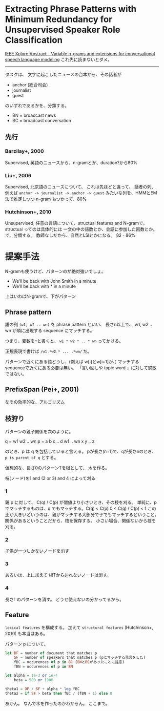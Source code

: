 # Extracting Phrase Patterns with Minimum Redundancy for Unsupervised Speaker Role Classification

[IEEE Xplore Abstract - Variable n-grams and extensions for conversational speech language modeling](http://ieeexplore.ieee.org/xpl/articleDetails.jsp?arnumber=817454)
これ先に読まないとダメ。

---

タスクは、
文字に起こしたニュースの台本から、その話者が

- anchor (総合司会)
- journalist
- guest

のいずれであるかを、分類する。

- BN = broadcast news
- BC = broadcast conversation

## 先行

### Barzilay+, 2000

Supervised,
英語のニュースから、n-gramとか、duration?から80%


### Liu+, 2006

Supervised,
北京語のニュースについて、
これは先ほどと違って、
話者の列、
例えば
`anchor -> journalist -> anchor -> guest`
みたいな列を、HMMとEM法で推定しつつ n-gram もつかって、80%

### Hutchinson+, 2010

Unsupervised,
任意の言語について、structual features and N-gramで。
structual ってのは具体的には
一文の中の語数とか、会話に参加した回数とか。
で、分類する。
教師なしだから、自然とLSIとかになる。
82 - 86%

# 提案手法

N-gramも使うけど、パターンのが絶対強いでしょ。

- We'll be back with John Smith in a minute
- We'll be back with * in a minute

上はいわばN-gramで、下がパターン

## Phrase pattern

語の列
`(w1, w2 .. wn)`
を phrase pattern といい、
長さn以上で、
w1, w2 .. wn が順に出現する sequence にマッチする。

つまり、変数を`*`と書くと、
`w1 * w2 * .. * wn`
ってかける。

正規表現で書けば
`/w1.*w2.* ... .*wn/`
だ。

パターンで近くにある語どうし、(例えば w[i]とw[i+1]が、)
マッチするsequenceで近くにある必要は無い。
「言い回しや topic word 」に対して鋭敏ではない。

## PrefixSpan (Pei+, 2001)

なぞの効率的な、アルゴリズム

## 枝狩り

パターンの親子関係を次のように。

q = w1 w2 .. wn
p = a b c .. d w1 .. wn x y .. z

のとき、p は q を包括していると言える。
pが長さ(n+1)で、qが長さnのとき、
`p is parent of q`
とする。

仮想的な、長さ0のパターンTを根として、
木を作る。

枝(ノード)を1 and (2 or 3) and 4 によって刈る

### 1

親 p に対して、 C(q) / C(p) が閾値より小さいとき、その枝を刈る。
単純に、p でマッチするものは、q でもマッチする。C(q) < C(p)
0 < C(q) / C(p) < 1
この比が大きいというのは、親がマッチする大部分で子でもマッチするということ。
関係があるということだから、枝を保存する。
小さい場合、関係ないから枝を刈る。

### 2

子供が一つしかないノードを消す

### 3

あるいは、上に加えて
根Tから辿れないノードは消す。

### 4

長さ1 のパターンを消す。
どうせ使えないの分かってるから。

## Feature

`lexical features`
を構成する。
加えて `structural features` (Hutchinson+, 2010) も本当はある。

パターン p について、

```haskell
let DF = number of document that matches p
    SF = number of speakers that matches p (pにマッチする発言をした)
    fBC = occurences of p in BC (BNとBCがあったことに註意)
    fBN = occurences of p in BN

let alpha = 1e-3 or 1e-4
    beta = 500 or 1000

theta1 = DF / SF + alpha * log fBC
theta2 = if SF > beta then fBC / (fBN + 1) else 0
```

あかん。
なんで木を作ったのかわからん。
ここまで。


